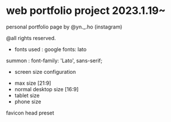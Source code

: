 # web portfolio project 2023.1.19~

personal portfolio page by @yn._.ho (instagram)

@all rights reserved. 

* fonts used :
google fonts: lato

summon :
font-family: 'Lato', sans-serif;


* screen size configuration
- max size [21:9]
- normal desktop size [16:9]
- tablet size
- phone size



favicon head preset

 <link rel="apple-touch-icon" sizes="180x180" href="/apple-touch-icon.png">
    <link rel="icon" type="image/png" sizes="32x32" href="/favicon-32x32.png">
    <link rel="icon" type="image/png" sizes="16x16" href="/favicon-16x16.png">
    <link rel="manifest" href="/site.webmanifest">
